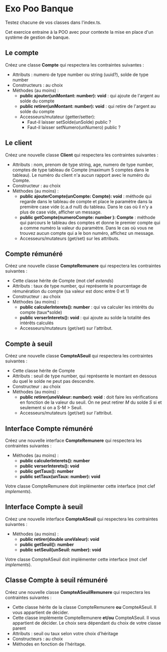 # Exo Poo Banque

Testez chacune de vos classes dans l'index.ts.

Cet exercice entraine à la POO avec pour contexte la mise en place d'un système de gestion de banque.

## Le compte

Créez une classe **Compte** qui respectera les contraintes suivantes :

- Attributs : numero de type number ou string (uuid?), solde de type number
- Constructeurs : au choix
- Méthodes (au moins) :
  - **public ajouter(unMontant: number): void** : qui ajoute de l'argent au solde du compte
  - **public retirer(unMontant: number): void** : qui retire de l'argent au solde du compte
  - Accesseurs/mutateur (getter/setter):
    - Faut-il laisser setSolde(unSolde) public ?
    - Faut-il laisser setNumero(unNumero) public ?

## Le client

 Créez une nouvelle classe **Client** qui respectera les contraintes suivantes :

- Attributs : nom, prenom de type string, age, numero de type number, comptes de type tableau de Compte (maximum 5 comptes dans le tableau). Le numéro du client n'a aucun rapport avec le numéro du Compte.
- Constructeur : au choix
- Méthodes (au moins) :
  - **public ajouterCompte(unCompte: Compte): void** : méthode qui regarde dans le tableau de compte et place le paramètre dans la première case vide (c.a.d null) du tableau. Dans le cas où il n'y a plus de case vide, afficher un message.
  - **public getCompte(numeroCompte: number ): Compte** : méthode qui parcours le tableau des comptes et donne le premier compte qui a comme numéro la valeur du paramètre. Dans le cas où vous ne trouvez aucun compte qui a le bon numéro, affichez un message.
  - Accesseurs/mutateurs (get/set) sur les attributs.

## Compte rémunéré

Créez une nouvelle classe **CompteRemunere** qui respectera les contraintes suivantes :

- Cette classe hérite de Compte (mot clef *extends*)
- Attributs : taux de type number, qui représente le pourcentage de rémunération du compte (sa valeur est donc entre 0 et 1)
- Constructeur : au choix
- Méthodes (au moins) :
  - **public calculerInterets(): number** : qui va calculer les intérêts du compte (taux*solde)
  - **public verserInterets(): void** : qui ajoute au solde la totalité des intérêts calculés
  - Accesseurs/mutateurs (get/set) sur l'attribut.

## Compte à seuil

 Créez une nouvelle classe **CompteASeuil** qui respectera les contraintes suivantes :

- Cette classe hérite de Compte
- Attributs : seuil de type number, qui représente le montant en dessous du quel le solde ne peut pas descendre.
- Constructeur : au choix
- Méthodes (au moins) :
  - **public retirer(uneValeur: number): void** : doit faire les vérifications en fonction de la valeur du seuil. On ne peut retirer *M* du solde *S* si et seulement si on a S-M > Seuil.
  - Accesseurs/mutateurs (get/set) sur l'attribut.

## Interface Compte rémunéré

 Créez une nouvelle interface **CompteRemunere** qui respectera les contraintes suivantes :

- Méthodes (au moins) :
  - **public calculerInterets(): number**
  - **public verserInterets(): void**
  - **public getTaux(): number**
  - **public setTaux(unTaux: number): void**

Votre classe CompteRemunere doit implémenter cette interface (mot clef *implements*).

## Interface Compte à seuil

 Créez une nouvelle interface **CompteASeuil** qui respectera les contraintes suivantes :

- Méthodes (au moins) :
  - **public retirer(double uneValeur): void**
  - **public getSeuil(): number**
  - **public setSeuil(unSeuil: number): void**

Votre classe CompteASeuil doit implémenter cette interface (mot clef *implements*).

## Classe Compte à seuil rémunéré

 Créez une nouvelle classe **CompteASeuilRemunere** qui respectera les contraintes suivantes :

- Cette classe hérite de la classe CompteRemunere **ou** CompteASeuil. Il vous appartient de décider.
- Cette classe implémente CompteRemunere **et/ou** CompteASeuil. Il vous appartient de décider. Le choix sera dépendant du choix de votre classe parent
- Attributs : seuil ou taux selon votre choix d'héritage
- Constructeurs : au choix
- Méthodes en fonction de l'héritage.